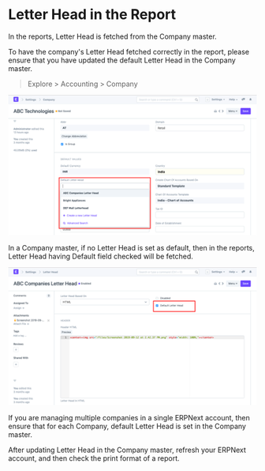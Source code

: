 
# Letter Head in the Report



In the reports, Letter Head is fetched from the Company master.


To have the company's Letter Head fetched correctly in the report, please ensure that you have updated the default Letter Head in the Company master.



> 
> Explore > Accounting > Company
> 
> 
> 


![Letter Head](/files/using-print-format.png)


In a Company master, if no Letter Head is set as default, then in the reports, Letter Head having Default field checked will be fetched.


![Letter Head](/files/using-print-format-1.png)


If you are managing multiple companies in a single ERPNext account, then ensure that for each Company, default Letter Head is set in the Company master.


After updating Letter Head in the Company master, refresh your ERPNext account, and then check the print format of a report.




